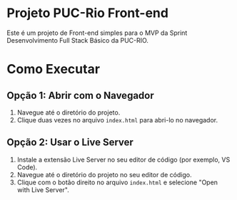 # Projeto PUC-Rio Front-end

Este é um projeto de Front-end simples para o MVP da Sprint Desenvolvimento Full Stack Básico da PUC-RIO.

# Como Executar

## Opção 1: Abrir com o Navegador

1. Navegue até o diretório do projeto.
2. Clique duas vezes no arquivo `index.html` para abri-lo no navegador.

## Opção 2: Usar o Live Server

1. Instale a extensão Live Server no seu editor de código (por exemplo, VS Code).
2. Navegue até o diretório do projeto no seu editor de código.
3. Clique com o botão direito no arquivo `index.html` e selecione "Open with Live Server".
